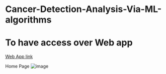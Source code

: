 # Cancer-Detection-Analysis-Via-ML-algorithms[](https://github.com/cabinetshah2710/Cancer-Detection-Analysis-Via-ML-algorithms)

# To have access over Web app
[Web App link](https://cancer-detection-and-analysis.herokuapp.com/)

Home Page
![image](https://user-images.githubusercontent.com/53578487/163092439-29198665-aded-4e74-855e-8181de3e2c33.png)


